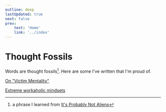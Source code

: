 ```yaml
---
outline: deep
lastUpdated: true
next: false
prev:
    text: 'Home'
    link: '../index'
---
```

# Thought Fossils

Words are thought fossils[^1]. Here are some I've written that I'm proud of.

[^1]: a phrase I learned from <a href="https://probsnotaliens.com">It's Probably Not Aliens</a>

<a href="victim-mentality">On "Victim Mentality"</a>

<a href="bro-what-traumas">Extreme workaholic mindsets</a>